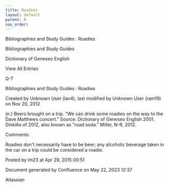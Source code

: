 ```yaml
---
title: Roadies
layout: default
parent: R
nav_order:
---
```


Bibliographies and Study Guides : Roadies

Bibliographies and Study Guides

Dictionary of Geneseo English

View All Entries

Q-T

Bibliographies and Study Guides : Roadies

Created by  Unknown User (lav4), last modified by  Unknown User (ram19) on Nov 20, 2012

(n.) Beers brought on a trip. &quot;We can drink some roadies on the way to the Dave Matthews concert.&quot; Source: Dictionary of Geneseo English 2001. DinkiAs of 2012, also known as &quot;road soda.&quot; Miller, N-R, 2012.

Comments:

Roadies don't necessarily have to be beer; any alcoholic beverage taken in the car on a trip could be considered a roadie. 

Posted by lm23 at Apr 29, 2015 00:51

Document generated by Confluence on May 22, 2023 12:37

Atlassian
